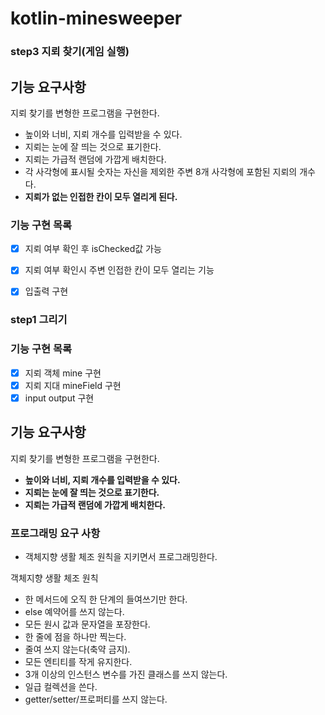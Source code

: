 # kotlin-minesweeper

### step3 지뢰 찾기(게임 실행)

## 기능 요구사항
지뢰 찾기를 변형한 프로그램을 구현한다.

- 높이와 너비, 지뢰 개수를 입력받을 수 있다.
- 지뢰는 눈에 잘 띄는 것으로 표기한다.
- 지뢰는 가급적 랜덤에 가깝게 배치한다.
- 각 사각형에 표시될 숫자는 자신을 제외한 주변 8개 사각형에 포함된 지뢰의 개수다.
- **지뢰가 없는 인접한 칸이 모두 열리게 된다.**


### 기능 구현 목록

- [x] 지뢰 여부 확인 후 isChecked값 가능
- [x] 지뢰 여부 확인시 주변 인접한 칸이 모두 열리는 기능
- [x] 입출력 구현


### step1 그리기

### 기능 구현 목록

- [x] 지뢰 객체 mine 구현
- [x] 지뢰 지대 mineField 구현
- [x] input output 구현

## 기능 요구사항

지뢰 찾기를 변형한 프로그램을 구현한다.

- **높이와 너비, 지뢰 개수를 입력받을 수 있다.**
- **지뢰는 눈에 잘 띄는 것으로 표기한다.**
- **지뢰는 가급적 랜덤에 가깝게 배치한다.**

### 프로그래밍 요구 사항
- 객체지향 생활 체조 원칙을 지키면서 프로그래밍한다.

객체지향 생활 체조 원칙

- 한 메서드에 오직 한 단계의 들여쓰기만 한다.
- else 예약어를 쓰지 않는다.
- 모든 원시 값과 문자열을 포장한다.
- 한 줄에 점을 하나만 찍는다.
- 줄여 쓰지 않는다(축약 금지).
- 모든 엔티티를 작게 유지한다.
- 3개 이상의 인스턴스 변수를 가진 클래스를 쓰지 않는다.
- 일급 컬렉션을 쓴다.
- getter/setter/프로퍼티를 쓰지 않는다.

